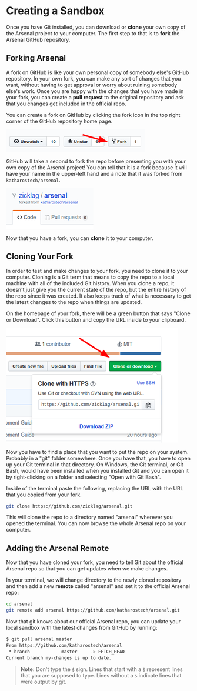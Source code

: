 # Creating a Sandbox

Once you have Git installed, you can download or **clone** your own copy of the Arsenal project to your computer. The first step to that is to **fork** the Arsenal GitHub repository.

## Forking Arsenal

A fork on GitHub is like your own personal copy of somebody else's GitHub repository. In your own fork, you can make any sort of changes that you want, without having to get approval or worry about ruining somebody else's work. Once you are happy with the changes that you have made in your fork, you can create a **pull request** to the original repository and ask that you changes get included in the official repo.

You can create a fork on GitHub by clicking the fork icon in the top right corner of the GitHub repository home page.

![Fork a Repo](../assets/fork-a-repo.png)

GitHub will take a second to fork the repo before presenting you with your own copy of the Arsenal project! You can tell that it is a fork because it will have your name in the upper-left hand and a note that it was forked from `katharostech/arsenal`.

![Your Fork Name](../assets/your-fork-name.png)

Now that you have a fork, you can **clone** it to your computer.

## Cloning Your Fork

In order to test and make changes to your fork, you need to clone it to your computer. Cloning is a Git term that means to copy the repo to a local machine with all of the included Git history. When you clone a repo, it doesn't just give you the current state of the repo, but the entire history of the repo since it was created. It also keeps track of what is necessary to get the latest changes to the repo when things are updated.

On the homepage of your fork, there will be a green button that says "Clone or Download". Click this button and copy the URL inside to your clipboard.

![Clone Your Fork](../assets/clone-your-fork.png)

Now you have to find a place that you want to put the repo on your system. Probably in a "git" folder somewhere. Once you have that, you have to open up your Git terminal in that directory. On Windows, the Git terminal, or Git Bash, would have been installed when you installed Git and you can open it by right-clicking on a folder and selecting "Open with Git Bash".

Inside of the terminal paste the following, replacing the URL with the URL that you copied from your fork.

```bash
git clone https://github.com/zicklag/arsenal.git
```

This will clone the repo to a directory named "arsenal" wherever you opened the terminal. You can now browse the whole Arsenal repo on your computer.

## Adding the Arsenal Remote

Now that you have cloned your fork, you need to tell Git about the official Arsenal repo so that you can get updates when we make changes.

In your terminal, we will change directory to the newly cloned repository and then add a new **remote** called "arsenal" and set it to the official Arsenal repo:

```bash
cd arsenal
git remote add arsenal https://github.com/katharostech/arsenal.git
```

Now that git knows about our official Arsenal repo, you can update your local sandbox with the latest changes from GitHub by running:

```bash
$ git pull arsenal master
From https://github.com/katharostech/arsenal
 * branch            master     -> FETCH_HEAD
Current branch my-changes is up to date.
```

> **Note:** Don't type the `$` sign. Lines that start with a `$` represent lines that you are supposed to type. Lines without a `$` indicate lines that were output by git.

